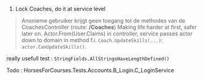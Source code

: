 1. Lock Coaches, do it at service level
> Anonieme gebruiker krijgt geen toegang tot de methodes van de CoachesController (route: **/Coaches**)
Making life harder at first, safer later on.
Actor.From(User.Claims) in controller, service passes actor down to domain
in method f.i. `Coach.UpdateSkills(...)`: `actor.CanUpdateSkills()`. 

really usefull test : `StringFields.AllStringsHaveLengthDefined()`

Todo : HorsesForCourses.Tests.Accounts.B_Login.C_LoginService
